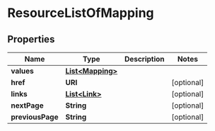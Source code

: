 

# ResourceListOfMapping


## Properties

Name | Type | Description | Notes
------------ | ------------- | ------------- | -------------
**values** | [**List&lt;Mapping&gt;**](Mapping.md) |  | 
**href** | **URI** |  |  [optional]
**links** | [**List&lt;Link&gt;**](Link.md) |  |  [optional]
**nextPage** | **String** |  |  [optional]
**previousPage** | **String** |  |  [optional]



